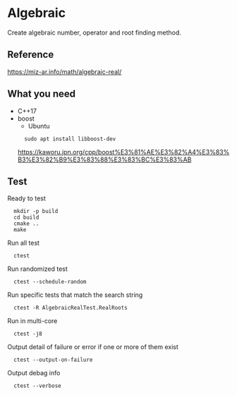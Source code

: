 # Algebraic
  Create algebraic number, operator and root finding method.

## Reference
  https://miz-ar.info/math/algebraic-real/

## What you need
  * C++17
  * boost
    * Ubuntu
    ```
      sudo apt install libboost-dev
    ```
    https://kaworu.jpn.org/cpp/boost%E3%81%AE%E3%82%A4%E3%83%B3%E3%82%B9%E3%83%88%E3%83%BC%E3%83%AB

## Test
  Ready to test
  ```
    mkdir -p build
    cd build
    cmake ..
    make
  ```
  
  Run all test
  ```
    ctest
  ```

  Run randomized test
  ```
    ctest --schedule-random
  ```

  Run specific tests that match the search string
  ```
    ctest -R AlgebraicRealTest.RealRoots
  ```

  Run in multi-core
  ```
    ctest -j8
  ```

  Output detail of failure or error if one or more of them exist
  ```
    ctest --output-on-failure
  ```

  Output debag info
  ```
    ctest --verbose
  ```
